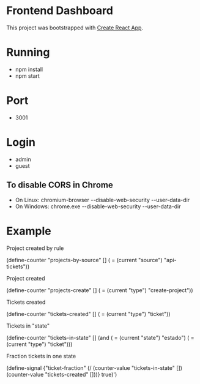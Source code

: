 # Frontend Dashboard

This project was bootstrapped with [Create React App](https://github.com/facebookincubator/create-react-app).

# Running

* npm install
* npm start

# Port

* 3001

# Login

* admin
* guest

## To disable CORS in Chrome

* On Linux: chromium-browser --disable-web-security --user-data-dir
* On Windows: chrome.exe --disable-web-security --user-data-dir


# Example

Project created by rule

(define-counter "projects-by-source" [] ( = (current "source") "api-tickets"))

Project created

(define-counter "projects-create" [] ( = (current "type") "create-project"))

Tickets created

(define-counter "tickets-created" [] ( = (current "type") "ticket"))

Tickets in "state"

(define-counter "tickets-in-state" [] (and ( = (current "state") "estado") ( = (current "type") "ticket")))

Fraction tickets in one state

(define-signal {"ticket-fraction" (/ (counter-value "tickets-in-state" []) (counter-value "tickets-created" []))} true)')
